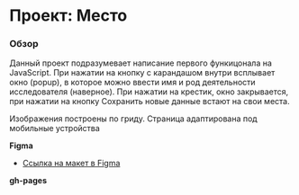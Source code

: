# Проект: Место

### Обзор

Данный проект подразумевает написание первого функицонала на JavaScript. При нажатии на кнопку с карандашом внутри всплывает окно (popup), в которое можно ввести имя и род деятельности исследователя (наверное). При нажатии на крестик, окно закрывается, при нажатии на кнопку Сохранить новые данные встают на свои места.

Изображения построены по гриду. Страница адаптирована под мобильные устройства

**Figma**

* [Ссылка на макет в Figma](https://www.figma.com/file/2cn9N9jSkmxD84oJik7xL7/JavaScript.-Sprint-4?node-id=0%3A1)

**gh-pages**

